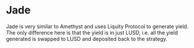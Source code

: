 # Jade

Jade is very similar to Amethyst and uses Liquity Protocol to generate yield. The only difference here is that the yield is in just LUSD, i.e. all the yield generated is swapped to LUSD and deposited back to the strategy.
